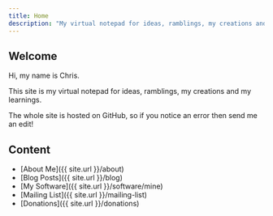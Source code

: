 ```yaml
---
title: Home
description: "My virtual notepad for ideas, ramblings, my creations and my learnings."
---
```


## Welcome

Hi, my name is Chris.

This site is my virtual notepad for ideas, ramblings, my creations and my learnings.

The whole site is hosted on GitHub, so if you notice an error then send me an edit!

## Content

* [About Me]({{ site.url }}/about)
* [Blog Posts]({{ site.url }}/blog)
* [My Software]({{ site.url }}/software/mine)
* [Mailing List]({{ site.url }}/mailing-list)
* [Donations]({{ site.url }}/donations)
